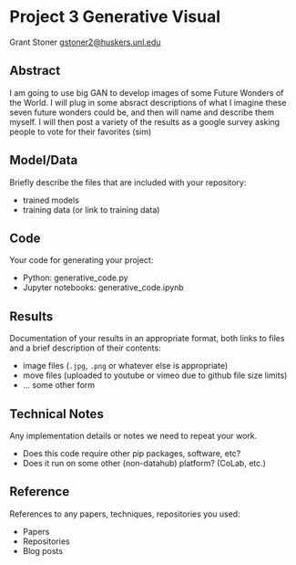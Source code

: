 # Project 3 Generative Visual

Grant Stoner
gstoner2@huskers.unl.edu

## Abstract

I am going to use big GAN to develop images of some Future Wonders of the World. I will plug in some absract descriptions of what I imagine these seven future wonders could be, and then will name and describe them myself. I will then post a variety of the results as a google survey asking people to vote for their favorites (sim)

## Model/Data

Briefly describe the files that are included with your repository:
- trained models
- training data (or link to training data)

## Code

Your code for generating your project:
- Python: generative_code.py
- Jupyter notebooks: generative_code.ipynb

## Results

Documentation of your results in an appropriate format, both links to files and a brief description of their contents:
- image files (`.jpg`, `.png` or whatever else is appropriate)
- move files (uploaded to youtube or vimeo due to github file size limits)
- ... some other form

## Technical Notes

Any implementation details or notes we need to repeat your work. 
- Does this code require other pip packages, software, etc?
- Does it run on some other (non-datahub) platform? (CoLab, etc.)

## Reference

References to any papers, techniques, repositories you used:
- Papers
- Repositories
- Blog posts
